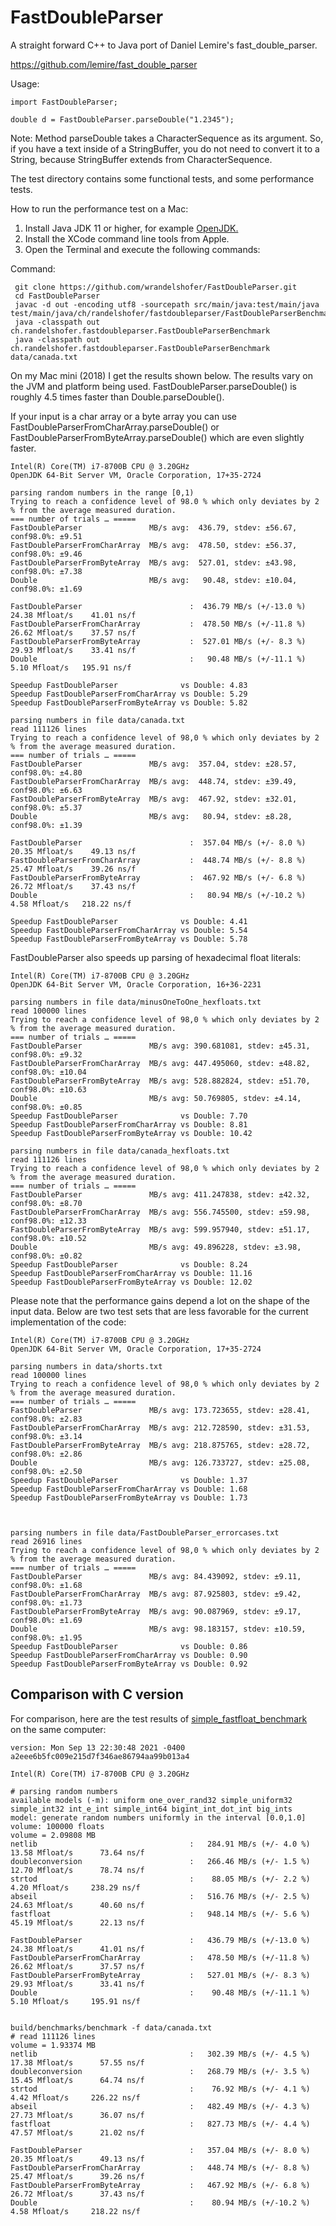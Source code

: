 # FastDoubleParser

A straight forward C++ to Java port of Daniel Lemire's fast_double_parser.

https://github.com/lemire/fast_double_parser

Usage:

    import FastDoubleParser;

    double d = FastDoubleParser.parseDouble("1.2345");

Note: Method parseDouble takes a CharacterSequence as its argument. So, if you have a text inside of a StringBuffer, you
do not need to convert it to a String, because StringBuffer extends from CharacterSequence.

The test directory contains some functional tests, and some performance tests.

How to run the performance test on a Mac:

1. Install Java JDK 11 or higher, for example [OpenJDK.](https://jdk.java.net/16/)
2. Install the XCode command line tools from Apple.
3. Open the Terminal and execute the following commands:

Command:

     git clone https://github.com/wrandelshofer/FastDoubleParser.git
     cd FastDoubleParser 
     javac -d out -encoding utf8 -sourcepath src/main/java:test/main/java test/main/java/ch/randelshofer/fastdoubleparser/FastDoubleParserBenchmark.java 
     java -classpath out ch.randelshofer.fastdoubleparser.FastDoubleParserBenchmark 
     java -classpath out ch.randelshofer.fastdoubleparser.FastDoubleParserBenchmark data/canada.txt

On my Mac mini (2018) I get the results shown below. The results vary on the JVM and platform being used.
FastDoubleParser.parseDouble() is roughly 4.5 times faster than Double.parseDouble().

If your input is a char array or a byte array you can use FastDoubleParserFromCharArray.parseDouble() or
FastDoubleParserFromByteArray.parseDouble() which are even slightly faster.

    Intel(R) Core(TM) i7-8700B CPU @ 3.20GHz
    OpenJDK 64-Bit Server VM, Oracle Corporation, 17+35-2724
    
    parsing random numbers in the range [0,1)
    Trying to reach a confidence level of 98.0 % which only deviates by 2 % from the average measured duration.
    === number of trials … =====
    FastDoubleParser               MB/s avg:  436.79, stdev: ±56.67, conf98.0%: ±9.51
    FastDoubleParserFromCharArray  MB/s avg:  478.50, stdev: ±56.37, conf98.0%: ±9.46
    FastDoubleParserFromByteArray  MB/s avg:  527.01, stdev: ±43.98, conf98.0%: ±7.38
    Double                         MB/s avg:   90.48, stdev: ±10.04, conf98.0%: ±1.69
    
    FastDoubleParser                        :  436.79 MB/s (+/-13.0 %)    24.38 Mfloat/s    41.01 ns/f
    FastDoubleParserFromCharArray           :  478.50 MB/s (+/-11.8 %)    26.62 Mfloat/s    37.57 ns/f
    FastDoubleParserFromByteArray           :  527.01 MB/s (+/- 8.3 %)    29.93 Mfloat/s    33.41 ns/f
    Double                                  :   90.48 MB/s (+/-11.1 %)     5.10 Mfloat/s   195.91 ns/f
    
    Speedup FastDoubleParser              vs Double: 4.83
    Speedup FastDoubleParserFromCharArray vs Double: 5.29
    Speedup FastDoubleParserFromByteArray vs Double: 5.82

    parsing numbers in file data/canada.txt
    read 111126 lines
    Trying to reach a confidence level of 98,0 % which only deviates by 2 % from the average measured duration.
    === number of trials … =====
    FastDoubleParser               MB/s avg:  357.04, stdev: ±28.57, conf98.0%: ±4.80
    FastDoubleParserFromCharArray  MB/s avg:  448.74, stdev: ±39.49, conf98.0%: ±6.63
    FastDoubleParserFromByteArray  MB/s avg:  467.92, stdev: ±32.01, conf98.0%: ±5.37
    Double                         MB/s avg:   80.94, stdev: ±8.28, conf98.0%: ±1.39
    
    FastDoubleParser                        :  357.04 MB/s (+/- 8.0 %)    20.35 Mfloat/s    49.13 ns/f
    FastDoubleParserFromCharArray           :  448.74 MB/s (+/- 8.8 %)    25.47 Mfloat/s    39.26 ns/f
    FastDoubleParserFromByteArray           :  467.92 MB/s (+/- 6.8 %)    26.72 Mfloat/s    37.43 ns/f
    Double                                  :   80.94 MB/s (+/-10.2 %)     4.58 Mfloat/s   218.22 ns/f
    
    Speedup FastDoubleParser              vs Double: 4.41
    Speedup FastDoubleParserFromCharArray vs Double: 5.54
    Speedup FastDoubleParserFromByteArray vs Double: 5.78

FastDoubleParser also speeds up parsing of hexadecimal float literals:

    Intel(R) Core(TM) i7-8700B CPU @ 3.20GHz
    OpenJDK 64-Bit Server VM, Oracle Corporation, 16+36-2231

    parsing numbers in file data/minusOneToOne_hexfloats.txt
    read 100000 lines
    Trying to reach a confidence level of 98,0 % which only deviates by 2 % from the average measured duration.
    === number of trials … =====
    FastDoubleParser               MB/s avg: 390.681081, stdev: ±45.31, conf98.0%: ±9.32
    FastDoubleParserFromCharArray  MB/s avg: 447.495060, stdev: ±48.82, conf98.0%: ±10.04
    FastDoubleParserFromByteArray  MB/s avg: 528.882824, stdev: ±51.70, conf98.0%: ±10.63
    Double                         MB/s avg: 50.769805, stdev: ±4.14, conf98.0%: ±0.85
    Speedup FastDoubleParser              vs Double: 7.70
    Speedup FastDoubleParserFromCharArray vs Double: 8.81
    Speedup FastDoubleParserFromByteArray vs Double: 10.42

    parsing numbers in file data/canada_hexfloats.txt
    read 111126 lines
    Trying to reach a confidence level of 98,0 % which only deviates by 2 % from the average measured duration.
    === number of trials … =====
    FastDoubleParser               MB/s avg: 411.247838, stdev: ±42.32, conf98.0%: ±8.70
    FastDoubleParserFromCharArray  MB/s avg: 556.745500, stdev: ±59.98, conf98.0%: ±12.33
    FastDoubleParserFromByteArray  MB/s avg: 599.957940, stdev: ±51.17, conf98.0%: ±10.52
    Double                         MB/s avg: 49.896228, stdev: ±3.98, conf98.0%: ±0.82
    Speedup FastDoubleParser              vs Double: 8.24
    Speedup FastDoubleParserFromCharArray vs Double: 11.16
    Speedup FastDoubleParserFromByteArray vs Double: 12.02

Please note that the performance gains depend a lot on the shape of the input
data. Below are two test sets that are less favorable for the current implementation
of the code:

    Intel(R) Core(TM) i7-8700B CPU @ 3.20GHz
    OpenJDK 64-Bit Server VM, Oracle Corporation, 17+35-2724

    parsing numbers in data/shorts.txt
    read 100000 lines
    Trying to reach a confidence level of 98,0 % which only deviates by 2 % from the average measured duration.
    === number of trials … =====
    FastDoubleParser               MB/s avg: 173.723655, stdev: ±28.41, conf98.0%: ±2.83
    FastDoubleParserFromCharArray  MB/s avg: 212.728590, stdev: ±31.53, conf98.0%: ±3.14
    FastDoubleParserFromByteArray  MB/s avg: 218.875765, stdev: ±28.72, conf98.0%: ±2.86
    Double                         MB/s avg: 126.733727, stdev: ±25.08, conf98.0%: ±2.50
    Speedup FastDoubleParser              vs Double: 1.37
    Speedup FastDoubleParserFromCharArray vs Double: 1.68
    Speedup FastDoubleParserFromByteArray vs Double: 1.73
    


    parsing numbers in file data/FastDoubleParser_errorcases.txt
    read 26916 lines
    Trying to reach a confidence level of 98,0 % which only deviates by 2 % from the average measured duration.
    === number of trials … =====
    FastDoubleParser               MB/s avg: 84.439092, stdev: ±9.11, conf98.0%: ±1.68
    FastDoubleParserFromCharArray  MB/s avg: 87.925803, stdev: ±9.42, conf98.0%: ±1.73
    FastDoubleParserFromByteArray  MB/s avg: 90.087969, stdev: ±9.17, conf98.0%: ±1.69
    Double                         MB/s avg: 98.183157, stdev: ±10.59, conf98.0%: ±1.95
    Speedup FastDoubleParser              vs Double: 0.86
    Speedup FastDoubleParserFromCharArray vs Double: 0.90
    Speedup FastDoubleParserFromByteArray vs Double: 0.92

## Comparison with C version

For comparison, here are the test results
of [simple_fastfloat_benchmark](https://github.com/lemire/simple_fastfloat_benchmark)  
on the same computer:

    version: Mon Sep 13 22:30:48 2021 -0400 a2eee6b5fc009e215d7f346ae86794aa99b013a4

    Intel(R) Core(TM) i7-8700B CPU @ 3.20GHz

    # parsing random numbers
    available models (-m): uniform one_over_rand32 simple_uniform32 simple_int32 int_e_int simple_int64 bigint_int_dot_int big_ints
    model: generate random numbers uniformly in the interval [0.0,1.0]
    volume: 100000 floats
    volume = 2.09808 MB
    netlib                                  :   284.91 MB/s (+/- 4.0 %)    13.58 Mfloat/s      73.64 ns/f
    doubleconversion                        :   266.46 MB/s (+/- 1.5 %)    12.70 Mfloat/s      78.74 ns/f
    strtod                                  :    88.05 MB/s (+/- 2.2 %)     4.20 Mfloat/s     238.29 ns/f
    abseil                                  :   516.76 MB/s (+/- 2.5 %)    24.63 Mfloat/s      40.60 ns/f
    fastfloat                               :   948.14 MB/s (+/- 5.6 %)    45.19 Mfloat/s      22.13 ns/f

    FastDoubleParser                        :   436.79 MB/s (+/-13.0 %)    24.38 Mfloat/s      41.01 ns/f
    FastDoubleParserFromCharArray           :   478.50 MB/s (+/-11.8 %)    26.62 Mfloat/s      37.57 ns/f
    FastDoubleParserFromByteArray           :   527.01 MB/s (+/- 8.3 %)    29.93 Mfloat/s      33.41 ns/f
    Double                                  :    90.48 MB/s (+/-11.1 %)     5.10 Mfloat/s     195.91 ns/f


    build/benchmarks/benchmark -f data/canada.txt
    # read 111126 lines
    volume = 1.93374 MB
    netlib                                  :   302.39 MB/s (+/- 4.5 %)    17.38 Mfloat/s      57.55 ns/f
    doubleconversion                        :   268.79 MB/s (+/- 3.5 %)    15.45 Mfloat/s      64.74 ns/f
    strtod                                  :    76.92 MB/s (+/- 4.1 %)     4.42 Mfloat/s     226.22 ns/f
    abseil                                  :   482.49 MB/s (+/- 4.3 %)    27.73 Mfloat/s      36.07 ns/f
    fastfloat                               :   827.73 MB/s (+/- 4.4 %)    47.57 Mfloat/s      21.02 ns/f 

    FastDoubleParser                        :   357.04 MB/s (+/- 8.0 %)    20.35 Mfloat/s      49.13 ns/f
    FastDoubleParserFromCharArray           :   448.74 MB/s (+/- 8.8 %)    25.47 Mfloat/s      39.26 ns/f
    FastDoubleParserFromByteArray           :   467.92 MB/s (+/- 6.8 %)    26.72 Mfloat/s      37.43 ns/f
    Double                                  :    80.94 MB/s (+/-10.2 %)     4.58 Mfloat/s     218.22 ns/f
